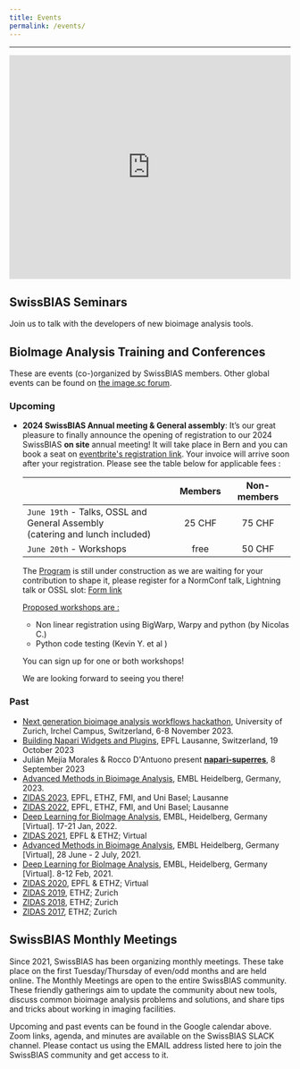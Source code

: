 ```yaml
---
title: Events
permalink: /events/
---
```


---

<iframe src="https://calendar.google.com/calendar/embed?src=0ehba6ebqgebeuk2soq527l4bg%40group.calendar.google.com&ctz=Europe%2FZurich&showPrint=0&hl=en_GB&showCalendars=0&showTitle=0&showTabs=1&" style="border: 0" width="100%" height="400" frameborder="0" scrolling="no"></iframe>

## SwissBIAS Seminars
Join us to talk with the developers of new bioimage analysis tools.

## BioImage Analysis Training and Conferences
These are events (co-)organized by SwissBIAS members.
Other global events can be found on [the image.sc forum](https://forum.image.sc/t/upcoming-image-analysis-events/60018).

### Upcoming

- **2024 SwissBIAS Annual meeting & General assembly**: 
It’s our great pleasure to finally announce the opening of registration to our  2024 SwissBIAS **on site** annual meeting! 
It will take place in Bern and you can book a seat on [eventbrite's registration link](https://www.eventbrite.ch/e/swissbias-annual-meeting-tickets-897046077967). Your invoice will arrive soon after your registration.  Please see the table below for applicable fees : 

    |        |     Members     |        Non-members |
    | :------------ | :-------------: | :-------------: |
    | `June 19th` - Talks, OSSL and General Assembly <br> (catering and lunch included) | 25 CHF | 75 CHF |
    | `June 20th` - Workshops | free | 50 CHF |

    The [Program](https://docs.google.com/spreadsheets/d/1I_20gnVIr-R6a6PFELurzHDT95fJHrVW8QQ--aHa2Oc/edit#gid=0) is still under construction as we are waiting for your contribution to shape it, please register for a NormConf talk, Lightning talk or OSSL slot: [Form link](https://forms.gle/QgTaaTQheoJYggT99)

     <u> Proposed workshops are : </u>
    - Non linear registration using BigWarp, Warpy and python (by Nicolas C.)
    - Python code testing (Kevin Y. et al )

    You can sign up for one or both workshops!
 
    We are looking forward to seeing you there!

### Past
- [Next generation bioimage analysis workflows hackathon](https://www.ema.uzh.ch/en/register/biovisioncenter-hackathon.html), University of Zurich, Irchel Campus, Switzerland, 6-8 November 2023.
- [Building Napari Widgets and Plugins](https://memento.epfl.ch/event/workshop-building-napari-widgets-and-plugins/), EPFL Lausanne, Switzerland, 19 October 2023
- Julián Mejía Morales & Rocco D'Antuono present [**napari-superres**](https://drive.google.com/file/d/1fnDnEatNMLHpN2xx0CwvR1KDTIZ8IpnE/view?usp=sharing), 8 September 2023 
- [Advanced Methods in Bioimage Analysis](https://www.embl.org/about/info/course-and-conference-office/events/bia23-01/), EMBL Heidelberg, Germany, 2023.
- [ZIDAS 2023](https://www.zidas.org/), EPFL, ETHZ, FMI, and Uni Basel; Lausanne
- [ZIDAS 2022](https://2022.zidas.org/), EPFL, ETHZ, FMI, and Uni Basel; Lausanne
- [Deep Learning for BioImage Analysis](https://www.embl.org/about/info/course-and-conference-office/events/mac22-01/), EMBL, Heidelberg, Germany [Virtual]. 17-21 Jan, 2022.
- [ZIDAS 2021](https://2021.zidas.org/), EPFL & ETHZ; Virtual
- [Advanced Methods in Bioimage Analysis](https://www.embl.de/training/events/2021/BIA21-01/index.html), EMBL Heidelberg, Germany [Virtual], 28 June - 2 July, 2021.
- [Deep Learning for BioImage Analysis](https://www.embl.de/training/events/2021/MAC21-01/index.html), EMBL, Heidelberg, Germany [Virtual]. 8-12 Feb, 2021.
- [ZIDAS 2020](https://2020.zidas.org/), EPFL & ETHZ; Virtual
- [ZIDAS 2019](https://2019.zidas.org/), ETHZ; Zurich
- [ZIDAS 2018](https://2018.zidas.org/), ETHZ; Zurich
- [ZIDAS 2017](https://2017.zidas.org/), ETHZ; Zurich

## SwissBIAS Monthly Meetings
Since 2021, SwissBIAS has been organizing monthly meetings. These take place on the first Tuesday/Thursday of even/odd months and are held online.
The Monthly Meetings are open to the entire SwissBIAS community. These friendly gatherings aim to update the community about new tools, discuss common bioimage analysis problems and solutions, and share tips and tricks about working in imaging facilities.

Upcoming and past events can be found in the Google calendar above.
Zoom links, agenda, and minutes are available on the SwissBIAS SLACK channel. Please contact us using the EMAIL address listed here to join the SwissBIAS community and get access to it.
